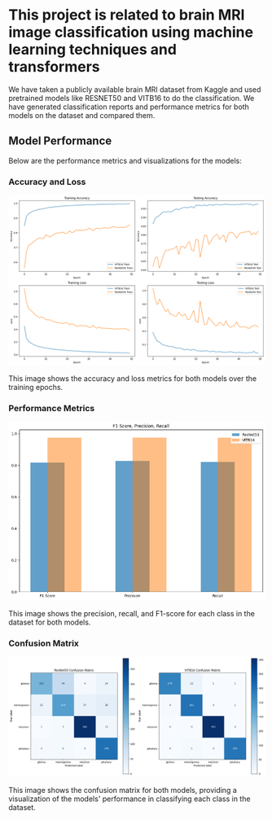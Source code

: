# This project is related to brain MRI image classification using machine learning techniques and transformers

We have taken a publicly available brain MRI dataset from Kaggle and used pretrained models like RESNET50 and VITB16 to do the classification. We have generated classification reports and performance metrics for both models on the dataset and compared them.

## Model Performance

Below are the performance metrics and visualizations for the models:

### Accuracy and Loss

![Accuracy and Loss](/Comparision/acc_loss.png)

This image shows the accuracy and loss metrics for both models over the training epochs.

### Performance Metrics

![Performance Metrics](/Comparision/metrics.png)

This image shows the precision, recall, and F1-score for each class in the dataset for both models.

### Confusion Matrix

![Confusion Matrix](/Comparision/confusion.png)

This image shows the confusion matrix for both models, providing a visualization of the models' performance in classifying each class in the dataset.
